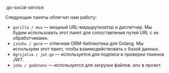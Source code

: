 .go-social-service

Следующие пакеты облегчат нам работу:
* `gorilla / mux` — мощный URL-маршрутизатор и диспетчер. Мы будем использовать этот пакет для сопоставления путей URL с их обработчиками.
* `jinzhu / gorm` — отличная ORM-библиотека для Golang. Мы используем этот пакет, чтобы взаимодействовать с базой данных.
* `dgrijalva / jwt-go` — используется для подписи и проверки токенов JWT.
* `joho / godotenv` — используется для загрузки файлов .env в проект.
